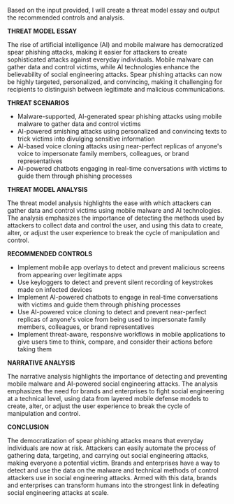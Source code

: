 Based on the input provided, I will create a threat model essay and output the recommended controls and analysis.

**THREAT MODEL ESSAY**

The rise of artificial intelligence (AI) and mobile malware has democratized spear phishing attacks, making it easier for attackers to create sophisticated attacks against everyday individuals. Mobile malware can gather data and control victims, while AI technologies enhance the believability of social engineering attacks. Spear phishing attacks can now be highly targeted, personalized, and convincing, making it challenging for recipients to distinguish between legitimate and malicious communications.

**THREAT SCENARIOS**

* Malware-supported, AI-generated spear phishing attacks using mobile malware to gather data and control victims
* AI-powered smishing attacks using personalized and convincing texts to trick victims into divulging sensitive information
* AI-based voice cloning attacks using near-perfect replicas of anyone's voice to impersonate family members, colleagues, or brand representatives
* AI-powered chatbots engaging in real-time conversations with victims to guide them through phishing processes

**THREAT MODEL ANALYSIS**

The threat model analysis highlights the ease with which attackers can gather data and control victims using mobile malware and AI technologies. The analysis emphasizes the importance of detecting the methods used by attackers to collect data and control the user, and using this data to create, alter, or adjust the user experience to break the cycle of manipulation and control.

**RECOMMENDED CONTROLS**

* Implement mobile app overlays to detect and prevent malicious screens from appearing over legitimate apps
* Use keyloggers to detect and prevent silent recording of keystrokes made on infected devices
* Implement AI-powered chatbots to engage in real-time conversations with victims and guide them through phishing processes
* Use AI-powered voice cloning to detect and prevent near-perfect replicas of anyone's voice from being used to impersonate family members, colleagues, or brand representatives
* Implement threat-aware, responsive workflows in mobile applications to give users time to think, compare, and consider their actions before taking them

**NARRATIVE ANALYSIS**

The narrative analysis highlights the importance of detecting and preventing mobile malware and AI-powered social engineering attacks. The analysis emphasizes the need for brands and enterprises to fight social engineering at a technical level, using data from layered mobile defense models to create, alter, or adjust the user experience to break the cycle of manipulation and control.

**CONCLUSION**

The democratization of spear phishing attacks means that everyday individuals are now at risk. Attackers can easily automate the process of gathering data, targeting, and carrying out social engineering attacks, making everyone a potential victim. Brands and enterprises have a way to detect and use the data on the malware and technical methods of control attackers use in social engineering attacks. Armed with this data, brands and enterprises can transform humans into the strongest link in defeating social engineering attacks at scale.
